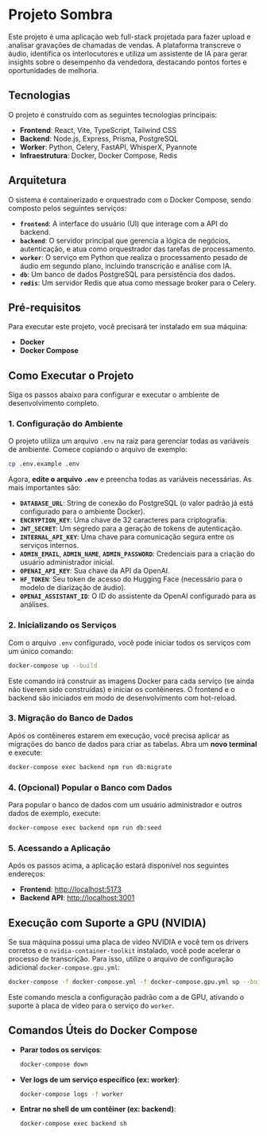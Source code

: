 # Projeto Sombra

Este projeto é uma aplicação web full-stack projetada para fazer upload e analisar gravações de chamadas de vendas. A plataforma transcreve o áudio, identifica os interlocutores e utiliza um assistente de IA para gerar insights sobre o desempenho da vendedora, destacando pontos fortes e oportunidades de melhoria.

## Tecnologias

O projeto é construído com as seguintes tecnologias principais:

- **Frontend**: React, Vite, TypeScript, Tailwind CSS
- **Backend**: Node.js, Express, Prisma, PostgreSQL
- **Worker**: Python, Celery, FastAPI, WhisperX, Pyannote
- **Infraestrutura**: Docker, Docker Compose, Redis

## Arquitetura

O sistema é containerizado e orquestrado com o Docker Compose, sendo composto pelos seguintes serviços:

- **`frontend`**: A interface do usuário (UI) que interage com a API do backend.
- **`backend`**: O servidor principal que gerencia a lógica de negócios, autenticação, e atua como orquestrador das tarefas de processamento.
- **`worker`**: O serviço em Python que realiza o processamento pesado de áudio em segundo plano, incluindo transcrição e análise com IA.
- **`db`**: Um banco de dados PostgreSQL para persistência dos dados.
- **`redis`**: Um servidor Redis que atua como message broker para o Celery.

## Pré-requisitos

Para executar este projeto, você precisará ter instalado em sua máquina:

- **Docker**
- **Docker Compose**

## Como Executar o Projeto

Siga os passos abaixo para configurar e executar o ambiente de desenvolvimento completo.

### 1. Configuração do Ambiente

O projeto utiliza um arquivo `.env` na raiz para gerenciar todas as variáveis de ambiente. Comece copiando o arquivo de exemplo:

```bash
cp .env.example .env
```

Agora, **edite o arquivo `.env`** e preencha todas as variáveis necessárias. As mais importantes são:

- **`DATABASE_URL`**: String de conexão do PostgreSQL (o valor padrão já está configurado para o ambiente Docker).
- **`ENCRYPTION_KEY`**: Uma chave de 32 caracteres para criptografia.
- **`JWT_SECRET`**: Um segredo para a geração de tokens de autenticação.
- **`INTERNAL_API_KEY`**: Uma chave para comunicação segura entre os serviços internos.
- **`ADMIN_EMAIL`**, **`ADMIN_NAME`**, **`ADMIN_PASSWORD`**: Credenciais para a criação do usuário administrador inicial.
- **`OPENAI_API_KEY`**: Sua chave da API da OpenAI.
- **`HF_TOKEN`**: Seu token de acesso do Hugging Face (necessário para o modelo de diarização de áudio).
- **`OPENAI_ASSISTANT_ID`**: O ID do assistente da OpenAI configurado para as análises.

### 2. Inicializando os Serviços

Com o arquivo `.env` configurado, você pode iniciar todos os serviços com um único comando:

```bash
docker-compose up --build
```

Este comando irá construir as imagens Docker para cada serviço (se ainda não tiverem sido construídas) e iniciar os contêineres. O frontend e o backend são iniciados em modo de desenvolvimento com hot-reload.

### 3. Migração do Banco de Dados

Após os contêineres estarem em execução, você precisa aplicar as migrações do banco de dados para criar as tabelas. Abra um **novo terminal** e execute:

```bash
docker-compose exec backend npm run db:migrate
```

### 4. (Opcional) Popular o Banco com Dados

Para popular o banco de dados com um usuário administrador e outros dados de exemplo, execute:

```bash
docker-compose exec backend npm run db:seed
```

### 5. Acessando a Aplicação

Após os passos acima, a aplicação estará disponível nos seguintes endereços:

- **Frontend**: [http://localhost:5173](http://localhost:5173)
- **Backend API**: [http://localhost:3001](http://localhost:3001)

## Execução com Suporte a GPU (NVIDIA)

Se sua máquina possui uma placa de vídeo NVIDIA e você tem os drivers corretos e o `nvidia-container-toolkit` instalado, você pode acelerar o processo de transcrição. Para isso, utilize o arquivo de configuração adicional `docker-compose.gpu.yml`:

```bash
docker-compose -f docker-compose.yml -f docker-compose.gpu.yml up --build
```

Este comando mescla a configuração padrão com a de GPU, ativando o suporte à placa de vídeo para o serviço do `worker`.

## Comandos Úteis do Docker Compose

- **Parar todos os serviços**:
  ```bash
  docker-compose down
  ```
- **Ver logs de um serviço específico (ex: worker)**:
  ```bash
  docker-compose logs -f worker
  ```
- **Entrar no shell de um contêiner (ex: backend)**:
  ```bash
  docker-compose exec backend sh
  ```
